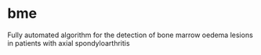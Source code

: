 # bme
Fully automated algorithm for the detection of bone marrow oedema lesions in patients with axial spondyloarthritis
